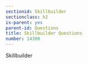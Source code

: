 ```yaml
---
sectionid: Skillbuilder
sectionclass: h2
is-parent: yes
parent-id: Questions
title: Skillbuilder Questions
number: 14300
---
```


Skillbuilder